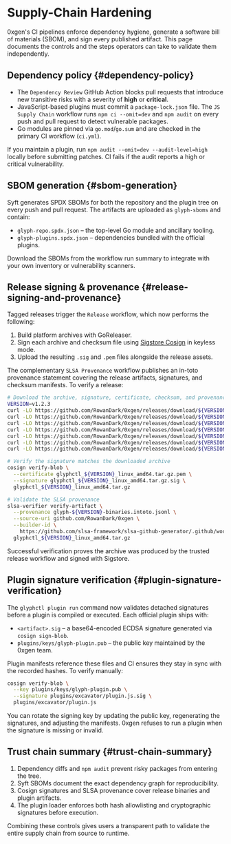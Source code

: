 # Supply-Chain Hardening

0xgen's CI pipelines enforce dependency hygiene, generate a software bill of
materials (SBOM), and sign every published artifact. This page documents the
controls and the steps operators can take to validate them independently.

## Dependency policy {#dependency-policy}

- The `Dependency Review` GitHub Action blocks pull requests that introduce new
  transitive risks with a severity of **high** or **critical**.
- JavaScript-based plugins must commit a `package-lock.json` file. The
  `JS Supply Chain` workflow runs `npm ci --omit=dev` and `npm audit` on every
  push and pull request to detect vulnerable packages.
- Go modules are pinned via `go.mod`/`go.sum` and are checked in the primary CI
  workflow (`ci.yml`).

If you maintain a plugin, run `npm audit --omit=dev --audit-level=high` locally
before submitting patches. CI fails if the audit reports a high or critical
vulnerability.

## SBOM generation {#sbom-generation}

Syft generates SPDX SBOMs for both the repository and the plugin tree on every
push and pull request. The artifacts are uploaded as `glyph-sboms` and contain:

- `glyph-repo.spdx.json` – the top-level Go module and ancillary tooling.
- `glyph-plugins.spdx.json` – dependencies bundled with the official plugins.

Download the SBOMs from the workflow run summary to integrate with your own
inventory or vulnerability scanners.

## Release signing & provenance {#release-signing-and-provenance}

Tagged releases trigger the `Release` workflow, which now performs the
following:

1. Build platform archives with GoReleaser.
2. Sign each archive and checksum file using [Sigstore Cosign] in keyless mode.
3. Upload the resulting `.sig` and `.pem` files alongside the release assets.

The complementary `SLSA Provenance` workflow publishes an in-toto provenance
statement covering the release artifacts, signatures, and checksum manifests.
To verify a release:

```bash
# Download the archive, signature, certificate, checksum, and provenance files
VERSION=v1.2.3
curl -LO https://github.com/RowanDark/0xgen/releases/download/${VERSION}/glyphctl_${VERSION}_linux_amd64.tar.gz
curl -LO https://github.com/RowanDark/0xgen/releases/download/${VERSION}/glyphctl_${VERSION}_linux_amd64.tar.gz.sig
curl -LO https://github.com/RowanDark/0xgen/releases/download/${VERSION}/glyphctl_${VERSION}_linux_amd64.tar.gz.pem
curl -LO https://github.com/RowanDark/0xgen/releases/download/${VERSION}/glyph_${VERSION}_checksums.txt
curl -LO https://github.com/RowanDark/0xgen/releases/download/${VERSION}/glyph_${VERSION}_checksums.txt.sig
curl -LO https://github.com/RowanDark/0xgen/releases/download/${VERSION}/glyph_${VERSION}_checksums.txt.pem
curl -LO https://github.com/RowanDark/0xgen/releases/download/${VERSION}/glyph-${VERSION}-binaries.intoto.jsonl

# Verify the signature matches the downloaded archive
cosign verify-blob \
  --certificate glyphctl_${VERSION}_linux_amd64.tar.gz.pem \
  --signature glyphctl_${VERSION}_linux_amd64.tar.gz.sig \
  glyphctl_${VERSION}_linux_amd64.tar.gz

# Validate the SLSA provenance
slsa-verifier verify-artifact \
  --provenance glyph-${VERSION}-binaries.intoto.jsonl \
  --source-uri github.com/RowanDark/0xgen \
  --builder-id \
    https://github.com/slsa-framework/slsa-github-generator/.github/workflows/generic-post-build-provenance@v1.10.0 \
  glyphctl_${VERSION}_linux_amd64.tar.gz
```

Successful verification proves the archive was produced by the trusted release
workflow and signed with Sigstore.

## Plugin signature verification {#plugin-signature-verification}

The `glyphctl plugin run` command now validates detached signatures before a
plugin is compiled or executed. Each official plugin ships with:

- `<artifact>.sig` – a base64-encoded ECDSA signature generated via `cosign
  sign-blob`.
- `plugins/keys/glyph-plugin.pub` – the public key maintained by the 0xgen team.

Plugin manifests reference these files and CI ensures they stay in sync with the
recorded hashes. To verify manually:

```bash
cosign verify-blob \
  --key plugins/keys/glyph-plugin.pub \
  --signature plugins/excavator/plugin.js.sig \
  plugins/excavator/plugin.js
```

You can rotate the signing key by updating the public key, regenerating the
signatures, and adjusting the manifests. 0xgen refuses to run a plugin when the
signature is missing or invalid.

## Trust chain summary {#trust-chain-summary}

1. Dependency diffs and `npm audit` prevent risky packages from entering the
   tree.
2. Syft SBOMs document the exact dependency graph for reproducibility.
3. Cosign signatures and SLSA provenance cover release binaries and plugin
   artifacts.
4. The plugin loader enforces both hash allowlisting and cryptographic
   signatures before execution.

Combining these controls gives users a transparent path to validate the entire
supply chain from source to runtime.

[Sigstore Cosign]: https://docs.sigstore.dev/cosign/overview/
